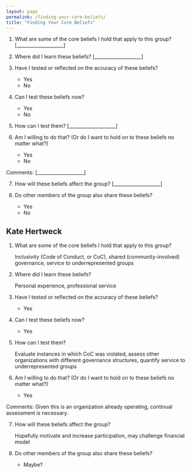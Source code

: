 ```yaml
---
layout: page
permalink: /finding-your-core-beliefs/
title: "Finding Your Core Beliefs"
---
```


1.  What are some of the core beliefs I hold that apply to this group?
    [____________________]

2.  Where did I learn these beliefs?
    [____________________]

3.  Have I tested or reflected on the accuracy of these beliefs?
    *   Yes
    *   No

4.  Can I test these beliefs now?
    *   Yes
    *   No

5.  How can I test them?
    [____________________]

6.  Am I willing to do that?  (Or do I want to hold on to these beliefs no matter what?)
    *   Yes
    *   No

Comments: [____________________]

7.  How will these beliefs affect the group?
    [____________________]

8.  Do other members of the group also share these beliefs?
    *   Yes
    *   No

## Kate Hertweck


1.  What are some of the core beliefs I hold that apply to this group?
    
    Inclusivity (Code of Conduct, or CoC), shared (community-involved) governance, service to underrepresented groups

2.  Where did I learn these beliefs?
    
    Personal experience, professional service

3.  Have I tested or reflected on the accuracy of these beliefs?
    *   Yes

4.  Can I test these beliefs now?
    *   Yes

5.  How can I test them?
    
    Evaluate instances in which CoC was violated, assess other organizations with different governance structures, quantify service to underrepresented groups

6.  Am I willing to do that?  (Or do I want to hold on to these beliefs no matter what?)
    *   Yes

Comments: Given this is an organization already operating, continual assessment is necessary.

7.  How will these beliefs affect the group?
    
    Hopefully motivate and increase participation, may challenge financial model

8.  Do other members of the group also share these beliefs?
    *   Maybe?
